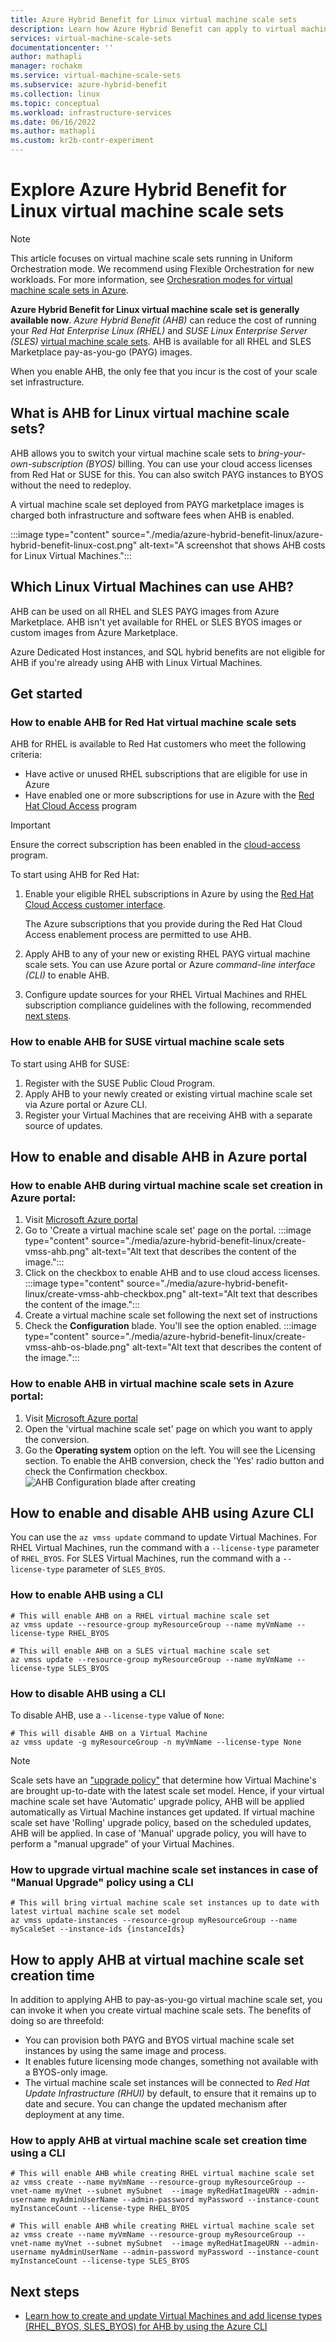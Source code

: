 ```yaml
---
title: Azure Hybrid Benefit for Linux virtual machine scale sets 
description: Learn how Azure Hybrid Benefit can apply to virtual machine scale sets and save you money on Linux Virtual Machines in Azure.
services: virtual-machine-scale-sets
documentationcenter: ''
author: mathapli
manager: rochakm
ms.service: virtual-machine-scale-sets
ms.subservice: azure-hybrid-benefit
ms.collection: linux
ms.topic: conceptual
ms.workload: infrastructure-services
ms.date: 06/16/2022
ms.author: mathapli
ms.custom: kr2b-contr-experiment
---
```


# Explore Azure Hybrid Benefit for Linux virtual machine scale sets

> [!NOTE]
> This article focuses on virtual machine scale sets running in Uniform Orchestration mode. We recommend using Flexible Orchestration for new workloads. For more information, see [Orchesration modes for virtual machine scale sets in Azure](virtual-machine-scale-sets-orchestration-modes.md).

**Azure Hybrid Benefit for Linux virtual machine scale set is generally available now**. *Azure Hybrid Benefit (AHB)* can reduce the cost of running your *Red Hat Enterprise Linux (RHEL)* and *SUSE Linux Enterprise Server (SLES)* [virtual machine scale sets](./overview.md). AHB is available for all RHEL and SLES Marketplace pay-as-you-go (PAYG) images. 

When you enable AHB, the only fee that you incur is the cost of your scale set infrastructure.

## What is AHB for Linux virtual machine scale sets?
AHB allows you to switch your virtual machine scale sets to *bring-your-own-subscription (BYOS)* billing. You can use your cloud access licenses from Red Hat or SUSE for this. You can also switch PAYG instances to BYOS without the need to redeploy.

A virtual machine scale set deployed from PAYG marketplace images is charged both infrastructure and software fees when AHB is enabled.

:::image type="content" source="./media/azure-hybrid-benefit-linux/azure-hybrid-benefit-linux-cost.png" alt-text="A screenshot that shows AHB costs for Linux Virtual Machines.":::

## Which Linux Virtual Machines can use AHB?
AHB can be used on all RHEL and SLES PAYG images from Azure Marketplace. AHB isn't yet available for RHEL or SLES BYOS images or custom images from Azure Marketplace.

Azure Dedicated Host instances, and SQL hybrid benefits are not eligible for AHB if you're already using AHB with Linux Virtual Machines.

## Get started

### How to enable AHB for Red Hat virtual machine scale sets

AHB for RHEL is available to Red Hat customers who meet the following criteria:

- Have active or unused RHEL subscriptions that are eligible for use in Azure
- Have enabled one or more subscriptions for use in Azure with the [Red Hat Cloud Access](https://www.redhat.com/en/technologies/cloud-computing/cloud-access) program

> [!IMPORTANT]
> Ensure the correct subscription has been enabled in the [cloud-access](https://www.redhat.com/en/technologies/cloud-computing/cloud-access) program.

To start using AHB for Red Hat:

1. Enable your eligible RHEL subscriptions in Azure by using the [Red Hat Cloud Access customer interface](https://access.redhat.com/management/cloud).

   The Azure subscriptions that you provide during the Red Hat Cloud Access enablement process are permitted to use AHB.
1. Apply AHB to any of your new or existing RHEL PAYG virtual machine scale sets. You can use Azure portal or Azure *command-line interface (CLI)* to enable AHB.
1. Configure update sources for your RHEL Virtual Machines and RHEL subscription compliance guidelines with the following, recommended [next steps](https://access.redhat.com/articles/5419341).


### How to enable AHB for SUSE virtual machine scale sets

To start using AHB for SUSE:

1. Register with the SUSE Public Cloud Program.
1. Apply AHB to your newly created or existing virtual machine scale set via Azure portal or Azure CLI.
1. Register your Virtual Machines that are receiving AHB with a separate source of updates.


## How to enable and disable AHB in Azure portal 
### How to enable AHB during virtual machine scale set creation in Azure portal:
1. Visit [Microsoft Azure portal](https://portal.azure.com/)
1. Go to 'Create a virtual machine scale set' page on the portal.
    :::image type="content" source="./media/azure-hybrid-benefit-linux/create-vmss-ahb.png" alt-text="Alt text that describes the content of the image.":::
1. Click on the checkbox to enable AHB and to use cloud access licenses.
    :::image type="content" source="./media/azure-hybrid-benefit-linux/create-vmss-ahb-checkbox.png" alt-text="Alt text that describes the content of the image.":::
1. Create a virtual machine scale set following the next set of instructions
1. Check the **Configuration** blade. You'll see the option enabled.
    :::image type="content" source="./media/azure-hybrid-benefit-linux/create-vmss-ahb-os-blade.png" alt-text="Alt text that describes the content of the image.":::

### How to enable AHB in virtual machine scale sets in Azure portal:
1. Visit [Microsoft Azure portal](https://portal.azure.com/)
1. Open the 'virtual machine scale set' page on which you want to apply the conversion.
1. Go the **Operating system** option on the left. You will see the Licensing section. To enable the AHB conversion, check the 'Yes' radio button and check the Confirmation checkbox.
![AHB Configuration blade after creating](./media/azure-hybrid-benefit-linux/create-vmss-ahb-os-blade.png)



## How to enable and disable AHB using Azure CLI

You can use the `az vmss update` command to update Virtual Machines. For RHEL Virtual Machines, run the command with a `--license-type` parameter of `RHEL_BYOS`. For SLES Virtual Machines, run the command with a `--license-type` parameter of `SLES_BYOS`.

### How to enable AHB using a CLI
```azurecli
# This will enable AHB on a RHEL virtual machine scale set
az vmss update --resource-group myResourceGroup --name myVmName --license-type RHEL_BYOS

# This will enable AHB on a SLES virtual machine scale set
az vmss update --resource-group myResourceGroup --name myVmName --license-type SLES_BYOS
```
### How to disable AHB using a CLI
To disable AHB, use a `--license-type` value of `None`:

```azurecli
# This will disable AHB on a Virtual Machine
az vmss update -g myResourceGroup -n myVmName --license-type None
```

>[!NOTE]
> Scale sets have an ["upgrade policy"](./virtual-machine-scale-sets-upgrade-scale-set.md#how-to-bring-vms-up-to-date-with-the-latest-scale-set-model) that determine how Virtual Machine's are brought up-to-date with the latest scale set model. 
Hence, if your virtual machine scale set have 'Automatic' upgrade policy, AHB will be applied automatically as Virtual Machine instances get updated. 
If virtual machine scale set have 'Rolling' upgrade policy, based on the scheduled updates, AHB will be applied.
In case of 'Manual' upgrade policy, you will have to perform a "manual upgrade" of your Virtual Machines.  

### How to upgrade virtual machine scale set instances in case of "Manual Upgrade" policy using a CLI 
```azurecli
# This will bring virtual machine scale set instances up to date with latest virtual machine scale set model 
az vmss update-instances --resource-group myResourceGroup --name myScaleSet --instance-ids {instanceIds}
```

## How to apply AHB at virtual machine scale set creation time 
In addition to applying AHB to pay-as-you-go virtual machine scale set, you can invoke it when you create virtual machine scale sets. The benefits of doing so are threefold:
- You can provision both PAYG and BYOS virtual machine scale set instances by using the same image and process.
- It enables future licensing mode changes, something not available with a BYOS-only image.
- The virtual machine scale set instances will be connected to *Red Hat Update Infrastructure (RHUI)* by default, to ensure that it remains up to date and secure. You can change the updated mechanism after deployment at any time.

### How to apply AHB at virtual machine scale set creation time using a CLI
```azurecli
# This will enable AHB while creating RHEL virtual machine scale set
az vmss create --name myVmName --resource-group myResourceGroup --vnet-name myVnet --subnet mySubnet  --image myRedHatImageURN --admin-username myAdminUserName --admin-password myPassword --instance-count myInstanceCount --license-type RHEL_BYOS 

# This will enable AHB while creating RHEL virtual machine scale set
az vmss create --name myVmName --resource-group myResourceGroup --vnet-name myVnet --subnet mySubnet  --image myRedHatImageURN --admin-username myAdminUserName --admin-password myPassword --instance-count myInstanceCount --license-type SLES_BYOS
```

## Next steps
* [Learn how to create and update Virtual Machines and add license types (RHEL_BYOS, SLES_BYOS) for AHB by using the Azure CLI](/cli/azure/vmss)